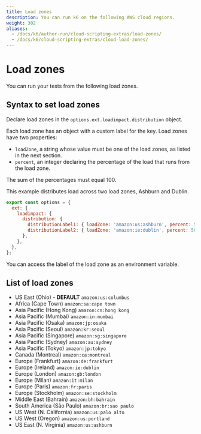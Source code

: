 ```yaml
---
title: Load zones
description: You can run k6 on the following AWS cloud regions.
weight: 302
aliases:
  - /docs/k6/author-run/cloud-scripting-extras/load-zones/
  - /docs/k6/cloud-scripting-extras/cloud-load-zones/
---
```


# Load zones

You can run your tests from the following load zones.

## Syntax to set load zones

Declare load zones in the `options.ext.loadimpact.distribution` object.

Each load zone has an object with a custom label for the key.
Load zones have two properties:
- `loadZone`, a string whose value must be one of the load zones, as listed in the next section.
- `percent`, an integer declaring the percentage of the load that runs from the load zone.

The sum of the percentages must equal 100.

This example distributes load across two load zones, Ashburn and Dublin.

```javascript
export const options = {
  ext: {
    loadimpact: {
      distribution: {
        distributionLabel1: { loadZone: 'amazon:us:ashburn', percent: 50 },
        distributionLabel2: { loadZone: 'amazon:ie:dublin', percent: 50 },
      },
    },
  },
};
```

You can access the label of the load zone as an environment variable.

## List of load zones

- US East (Ohio) - **DEFAULT** `amazon:us:columbus`
- Africa (Cape Town) `amazon:sa:cape town`
- Asia Pacific (Hong Kong) `amazon:cn:hong kong`
- Asia Pacific (Mumbai) `amazon:in:mumbai`
- Asia Pacific (Osaka) `amazon:jp:osaka`
- Asia Pacific (Seoul) `amazon:kr:seoul`
- Asia Pacific (Singapore) `amazon:sg:singapore`
- Asia Pacific (Sydney) `amazon:au:sydney`
- Asia Pacific (Tokyo) `amazon:jp:tokyo`
- Canada (Montreal) `amazon:ca:montreal`
- Europe (Frankfurt) `amazon:de:frankfurt`
- Europe (Ireland)  `amazon:ie:dublin`
- Europe (London) `amazon:gb:london`
- Europe (Milan) `amazon:it:milan`
- Europe (Paris)  `amazon:fr:paris`
- Europe (Stockholm) `amazon:se:stockholm`
- Middle East (Bahrain) `amazon:bh:bahrain`
- South America (São Paulo) `amazon:br:sao paulo`
- US West (N. California) `amazon:us:palo alto`
- US West (Oregon) `amazon:us:portland`
- US East (N. Virginia) `amazon:us:ashburn`
